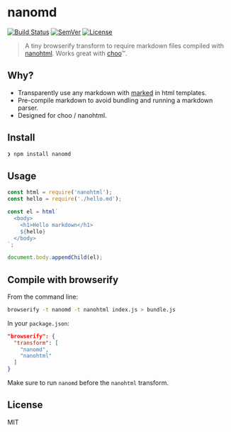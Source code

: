 # nanomd

[![Build Status]](https://travis-ci.org/mantoni/nanomd.js)
[![SemVer]](http://semver.org)
[![License]](https://github.com/mantoni/nanomd.js/blob/master/LICENSE)

> A tiny browserify transform to require markdown files compiled with
> [nanohtml][]. Works great with [choo][]™.

## Why?

- Transparently use any markdown with [marked][] in html templates.
- Pre-compile markdown to avoid bundling and running a markdown parser.
- Designed for choo / nanohtml.

## Install

```bash
❯ npm install nanomd
```

## Usage

```js
const html = require('nanohtml');
const hello = require('./hello.md');

const el = html`
  <body>
    <h1>Hello markdown</h1>
    ${hello}
  </body>
`;

document.body.appendChild(el);
```

## Compile with browserify

From the command line:

```bash
browserify -t nanomd -t nanohtml index.js > bundle.js
```

In your `package.json`:

```json
"browserify": {
  "transform": [
    "nanomd",
    "nanohtml"
  ]
}
```

Make sure to run `nanomd` before the `nanohtml` transform.

## License

MIT

[Build Status]: https://img.shields.io/travis/mantoni/nanomd.js/master.svg
[SemVer]: https://img.shields.io/:semver-%E2%9C%93-brightgreen.svg
[License]: https://img.shields.io/npm/l/nanomd.svg
[marked]: https://marked.js.org
[nanohtml]: https://github.com/choojs/nanohtml
[choo]: https://choo.io
